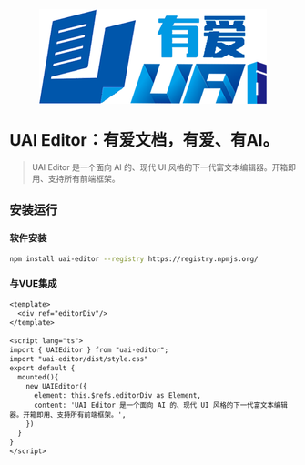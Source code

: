<div style="width: 100%; text-align:center;">
    <img src="_images/logo.png" />
</div>

# UAI Editor：有爱文档，有爱、有AI。

> UAI Editor 是一个面向 AI 的、现代 UI 风格的下一代富文本编辑器。开箱即用、支持所有前端框架。


## 安装运行

### 软件安装

```bash
npm install uai-editor --registry https://registry.npmjs.org/
```

### 与VUE集成

```vue
<template>
  <div ref="editorDiv"/>
</template>

<script lang="ts">
import { UAIEditor } from "uai-editor";
import "uai-editor/dist/style.css"
export default {
  mounted(){
    new UAIEditor({
      element: this.$refs.editorDiv as Element,
      content: 'UAI Editor 是一个面向 AI 的、现代 UI 风格的下一代富文本编辑器。开箱即用、支持所有前端框架。',
    })
  }
}
</script>
```